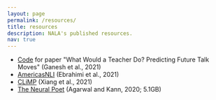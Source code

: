 ```yaml
---
layout: page
permalink: /resources/
title: resources
description: NALA's published resources.
nav: true
---
```


<ul>
<li> <a target="_blank" href="https://github.com/ananyaganesh/ftmp">Code</a> for paper "What Would a Teacher Do? Predicting Future Talk Moves" (Ganesh et al., 2021)</li>
<li> <a target="_blank" href="https://github.com/nala-cub/AmericasNLI">AmericasNLI</a> (Ebrahimi et al., 2021)</li>
<li> <a target="_blank" href="https://github.com/beileixiang/CLiMP/raw/main/CLiMP_corpus.zip">CLiMP</a> (Xiang et al., 2021)</li>
<li> <a target="_blank" href="https://drive.google.com/file/d/1nrv_SoabDf0t4j3UDDBfA_YYvRmv1NOG/view?usp=sharing">The Neural Poet</a> (Agarwal and Kann, 2020; 5.1GB)</li>
</ul>
